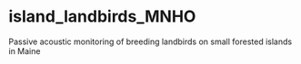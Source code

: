 # island_landbirds_MNHO
Passive acoustic monitoring of breeding landbirds on small forested islands in Maine

